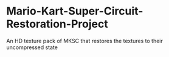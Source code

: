 # Mario-Kart-Super-Circuit-Restoration-Project
An HD texture pack of MKSC that restores the textures to their uncompressed state
